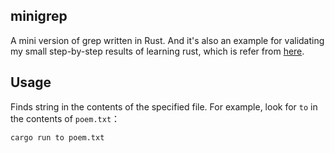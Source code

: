 ## minigrep

A mini version of grep written in Rust. And it's also an example for validating my small step-by-step results of learning rust, which is refer from [here](https://doc.rust-lang.org/book/ch12-00-an-io-project.html).

## Usage

Finds string in the contents of the specified file. For example, look for `to` in the contents of `poem.txt`：

```bash
cargo run to poem.txt
```
